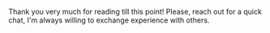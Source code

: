 Thank you very much for reading till this point! Please, reach out for a quick chat, I'm always willing to exchange experience with others.
